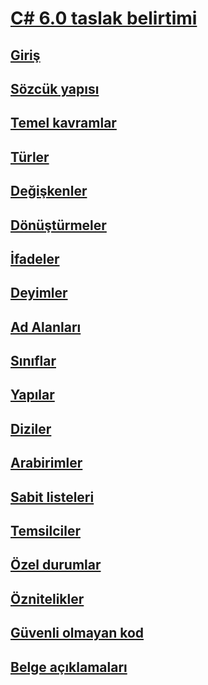 # [C# 6.0 taslak belirtimi](index.md)
## [Giriş](../../../../_csharplang/spec/introduction.md)
## [Sözcük yapısı](../../../../_csharplang/spec/lexical-structure.md)
## [Temel kavramlar](../../../../_csharplang/spec/basic-concepts.md)
## [Türler](../../../../_csharplang/spec/types.md)
## [Değişkenler](../../../../_csharplang/spec/variables.md)
## [Dönüştürmeler](../../../../_csharplang/spec/conversions.md)
## [İfadeler](../../../../_csharplang/spec/expressions.md)
## [Deyimler](../../../../_csharplang/spec/statements.md)
## [Ad Alanları](../../../../_csharplang/spec/namespaces.md)
## [Sınıflar](../../../../_csharplang/spec/classes.md)
## [Yapılar](../../../../_csharplang/spec/structs.md)
## [Diziler](../../../../_csharplang/spec/arrays.md)
## [Arabirimler](../../../../_csharplang/spec/interfaces.md)
## [Sabit listeleri](../../../../_csharplang/spec/enums.md)
## [Temsilciler](../../../../_csharplang/spec/delegates.md)
## [Özel durumlar](../../../../_csharplang/spec/exceptions.md)
## [Öznitelikler](../../../../_csharplang/spec/attributes.md)
## [Güvenli olmayan kod](../../../../_csharplang/spec/unsafe-code.md)
## [Belge açıklamaları](../../../../_csharplang/spec/documentation-comments.md)
